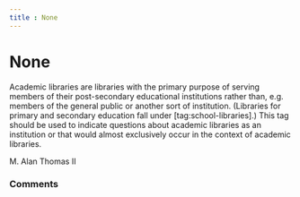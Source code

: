 ```yaml
---
title : None
---
```

None
=====================
Academic libraries are libraries with the primary purpose of serving
members of their post-secondary educational institutions rather than,
e.g. members of the general public or another sort of institution.
(Libraries for primary and secondary education fall under
[tag:school-libraries].) This tag should be used to indicate questions
about academic libraries as an institution or that would almost
exclusively occur in the context of academic libraries.

M. Alan Thomas II

### Comments ###



